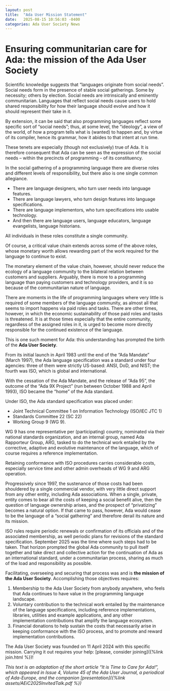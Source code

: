 ```yaml
---
layout: post
title:  "Ada User Mission Statement"
date:   2025-08-15 10:56:03 -0400
categories: Ada User Society News
---
```


# Ensuring communitarian care for Ada: the mission of the Ada User Society

Scientific knowledge suggests that “languages originate from social needs”. Social needs form in the presence of stable social gatherings. Some by necessity; others by election. Social needs are intrinsically and eminently communitarian. Languages that reflect social needs cause users to hold shared responsibility for how their language should evolve and how it should represent their take in it.

By extension, it can be said that also programming languages reflect some specific sort of “social needs”; thus, at some level, the “ideology”, a view of the world, of how a program tells what is (wanted) to happen and, by virtue of its compiler, hence its grammar, how it abides to that intent at run time.

These tenets are especially (though not exclusively) true of Ada. It is therefore consequent that Ada can be seen as the expression of the social needs – within the precincts of programming – of its constituency.

In the social gathering of a programming language there are diverse roles and different levels of responsibility, but there also is one single common allegiance.

* There are language designers, who turn user needs into language features.
* There are language lawyers, who turn design features into language specifications.
* There are language implementors, who turn specifications into usable technology.
* And then there are language users, language educators, language evangelists, language historians.

All individuals in these roles constitute a single community.

Of course, a critical value chain extends across some of the above roles, whose monetary worth allows rewarding part of the work required for the language to continue to exist.

The monetary element of the value chain, however, should never reduce the ecology of a language community to the bilateral relation between customers and suppliers. Arguably, there is more to a programming language than paying customers and technology providers, and it is so because of the communitarian nature of language.

There are moments in the life of programming languages where very little is required of some members of the language community, as almost all that seems to import happens via paid roles and tasks. There are other times, however, in which the economic sustainability of those paid roles and tasks is threatened. It is at those times especially that the entire community, regardless of the assigned roles in it, is urged to become more directly responsible for the continued existence of the language.

This is one such moment for Ada: this understanding has prompted the birth of the **Ada User Society**.

From its initial launch in April 1983 until the end of the “Ada Mandate” (March 1997), the Ada language specification was a standard under four agencies: three of them were strictly US-based: ANSI, DoD, and NIST; the fourth was ISO, which is global and international.

With the cessation of the Ada Mandate, and the release of “Ada 95”, the outcome of the “Ada 9X Project” (run between October 1988 and April 1993), ISO became the “home” of the Ada standard.

Under ISO, the Ada standard specification was placed under:

* Joint Technical Committee 1 on Information Technology (ISO/IEC JTC 1)
* Standards Committee 22 (SC 22)
* Working Group 9 (WG 9).

WG 9 has one representative per (participating) country, nominated via their national standards organization, and an internal group, named Ada Rapporteur Group, ARG, tasked to do the technical work entailed by the corrective, adaptive and evolutive maintenance of the language, which of course requires a reference implementation.

Retaining conformance with ISO procedures carries considerable costs, especially service time and other admin overheads of WG 9 and ARG operation.

Progressively since 1997, the sustenance of those costs had been shouldered by a single commercial vendor, with very little direct support from any other entity, including Ada associations. When a single, private, entity comes to bear all the costs of keeping a social benefit alive, then the question of language ownership arises, and the prospect of “privatizing” becomes a natural option. If that came to pass, however, Ada would cease to be the language of a “social gathering” and therefore derail its nature and its mission.

ISO rules require periodic renewals or confirmation of its officials and of the associated membership, as well periodic plans for revisions of the standard specification. September 2025 was the time where such steps had to be taken. That horizon prompted the global Ada community to pull itself together and take direct and collective action for the continuation of Ada as an international standard, under a communitarian process, sharing as much of the load and responsibility as possible.

Facilitating, overseeing and securing that process was and is **the mission of the Ada User Society**.
Accomplishing those objectives requires:

1. Membership to the Ada User Society from anybody anywhere, who feels that Ada continues to have value in the programming language landscape.
2. Voluntary contribution to the technical work entailed by the maintenance of the language specifications, including reference implementations, libraries, utilities and example applications, and any other implementation contributions that amplify the language ecosystem.
3. Financial donations to help sustain the costs that necessarily arise in keeping conformance with the ISO process, and to promote and reward implementation contributions.

The Ada User Society was founded on 11 April 2024 with this specific mission. Carrying it out requires your help: [please, consider joining]({%link join.html %})!

*This text is an adaptation of the short article “It is Time to Care for Ada!”, which appeared in Issue 4, Volume 45 of the Ada User Journal, a periodical of Ada-Europe, and the companion [presentation]({%link assets/AEiC2025InvitedTalk.pdf %})*
